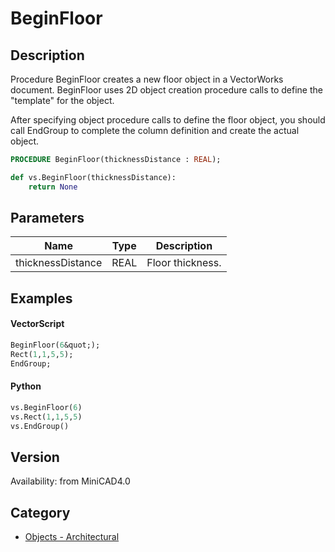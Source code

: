 # BeginFloor

## Description
Procedure BeginFloor creates a new floor object in a VectorWorks document. BeginFloor uses 2D object creation procedure calls to define the &quot;template&quot; for the object. 

After specifying object procedure calls to define the floor object, you should call EndGroup to complete the column definition and create the actual object.

```pascal
PROCEDURE BeginFloor(thicknessDistance : REAL);
```

```python
def vs.BeginFloor(thicknessDistance):
    return None
```

## Parameters
|Name|Type|Description|
|---|---|---|
|thicknessDistance|REAL|Floor thickness.|

## Examples
#### VectorScript ####
```pascal
BeginFloor(6&quot;);
Rect(1,1,5,5);
EndGroup;
```
#### Python ####
```python
vs.BeginFloor(6)
vs.Rect(1,1,5,5)
vs.EndGroup()
```

## Version
Availability: from MiniCAD4.0

## Category
* [Objects - Architectural](../Categories/Objects%20-%20Architectural.md)
